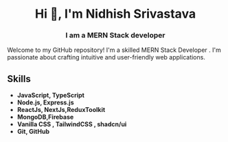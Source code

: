 
<h1 align="center">Hi 👋, I'm Nidhish Srivastava</h1>

<h3 align="center">
I am a MERN Stack developer
</h3>


Welcome to my GitHub repository! I'm a skilled MERN Stack Developer . I'm passionate about crafting intuitive and user-friendly web applications.

## Skills

- **JavaScript, TypeScript**
- **Node.js, Express.js**
- **ReactJs, NextJs,ReduxToolkit**
   <!--- **State Management:** Zustand, React Query-->
- **MongoDB,Firebase**
- **Vanilla CSS , TailwindCSS , shadcn/ui**
- **Git, GitHub**
  <!--- **DevOps:** Docker
<!--
## Projects

Here are some notable projects that showcase my skills and expertise:

1. **Project 1:** Brief description and link to the project's repository or live demo.
2. **Project 2:** Brief description and link to the project's repository or live demo.
3. **Project 3:** Brief description and link to the project's repository or live demo.

Feel free to explore my repositories for more projects and code samples.
-->
<!--
If you have any inquiries, collaboration opportunities, or just want to say hello, feel free to reach out to me through the following channels:
-->
<!--
- Email: [nidhish0430@gmail.com](mailto:your-email@example.com)
- LinkedIn: [nidhish-srivastava](https://www.linkedin.com/in/nidhish-srivastava)
- Twitter: [Nidhish_30](https://twitter.com/Nidhish_30)
  <!-- Personal Website/Portfolio: [your-website.com](https://www.your-website.com)-->

<!--Let's build something amazing together! 🚀-->
